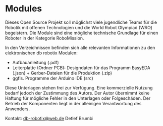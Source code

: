 # Modules
Dieses Open Source Projekt soll möglichst viele jugendliche Teams für die Robotik mit offenen Technologien und die World Robot Olympiad (WRO) begeistern.
Die Module sind eine mögliche technische Grundlage für einen Roboter in der Kategorie RoboMission.

In den Verzeichnissen befinden sich alle relevanten Informationen zu den elektronischen db robotix Modulen:
- Aufbauanleitung (.pdf)
- Leiterplatte (Ordner PCB): Designdaten für das Programm EasyEDA (.json) + Gerber-Dateien für die Produktion (.zip)
- ggfls. Programme der Arduino IDE (src)

Diese Unterlagen stehen frei zur Verfügung. Eine kommerzielle Nutzung bedarf jedoch der Zustimmung des Autors.
Der Autor übernimmt keine Haftung für mögliche Fehler in den Unterlagen oder Folgeschäden.
Der Betrieb der Komponenten liegt in der alleinigen Verantwortung des Anwenders.

Kontakt: db-robotix@web.de
Detlef Brumbi

